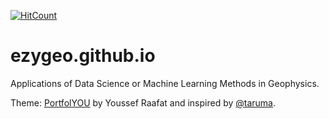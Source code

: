 [![HitCount](http://hits.dwyl.com/ezygeo/ezygeo.github.io.svg)](http://hits.dwyl.com/ezygeo/ezygeo.github.io)

# ezygeo.github.io

Applications of Data Science or Machine Learning Methods in Geophysics.


Theme: [PortfolYOU](https://github.com/YoussefRaafatNasry/portfolYOU) by Youssef Raafat and inspired by [@taruma](https://github.com/taruma/taruma.github.io).